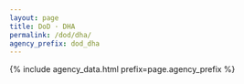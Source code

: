 ```yaml
---
layout: page
title: DoD · DHA
permalink: /dod/dha/
agency_prefix: dod_dha
---
```

<!-- Tell app.js which files to load -->
<script>window.__AGENCY_PREFIX__ = 'dha';</script>
{% include agency_data.html prefix=page.agency_prefix %}
